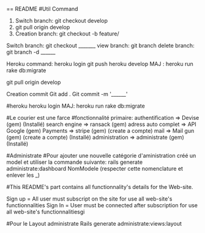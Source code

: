 == README
#Util Command
1) Switch branch: git checkout develop
2) git pull origin develop
3) Creation branch: git checkout -b feature/

Switch branch: git checkout _______
view branch: git branch
delete branch: git branch -d ______


Heroku command: 
heroku login
git push heroku develop
MAJ : heroku run rake db:migrate


git pull origin develop

Creation commit
Git add .
Git commit -m '______'

#heroku
heroku login
MAJ: heroku run rake db:migrate


#Le courier est une farce
#fonctionnalité primaire:
authentification    => Devise       (gem)                       (Installé)
search engine       => ransack      (gem)
adress auto complet => API Google   (gem)
Payments            => stripe       (gem) (create a compte)
mail                => Mail gun     (gem) (create a compte)     (Installé)
administration      => administrate (gem)                       (Installé)

#Administrate 
#Pour ajouter une nouvelle catégorie d'aministration créé un model et utiliser la commande suivante:
rails generate administrate:dashboard NomModele (respecter cette nomenclature et enlever les _)

#This README's part contains all functionnality's details for the Web-site.

Sign up = All user must subscript on the site for use all web-site's functionnalities
Sign In = User must be connected after subscription for use all web-site's functionnalitiesgi 


#Pour le Layout administrate
Rails generate administrate:views:layout

